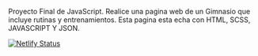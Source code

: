 Proyecto Final de JavaScript. Realice una pagina web de un Gimnasio que incluye rutinas y entrenamientos. Esta pagina esta echa con HTML, SCSS, JAVASCRIPT Y JSON. 

[![Netlify Status](https://api.netlify.com/api/v1/badges/4ff89132-970f-4017-9157-303275126e7a/deploy-status)](https://app.netlify.com/sites/sportfitness/deploys)
